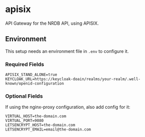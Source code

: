 # apisix

API Gateway for the NRDB API, using APISIX.

## Environment 

This setup needs an environment file in `.env` to configure it.

### Required Fields

```
APISIX_STAND_ALONE=true
KEYCLOAK_URL=https://keycloak-doain/realms/your-realm/.well-known/openid-configuration
```

### Optional Fields

If using the nginx-proxy configuration, also add config for it:

```
VIRTUAL_HOST=the-domain.com
VIRTUAL_PORT=9080
LETSENCRYPT_HOST=the-domain.com
LETSENCRYPT_EMAIL=email@the-domain.com
```
